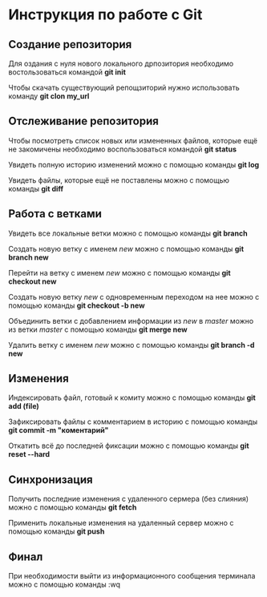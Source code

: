 # Инструкция по работе с Git

## Создание репозитория

Для оздания с нуля нового локального дрпозитория необходимо востользоваться командой **git init**  

Чтобы скачать существующий репощзиторий нужно использовать команду **git clon my_url**

## Отслеживание репозитория

Чтобы посмотреть список новых или измененных файлов, которые ещё не закомичены необходимо воспользоваться командой **git status**

Увидеть полную историю изменений можно с помощью команды **git log**

Увидеть файлы, которые ещё не поставлены можно с помощью команды **git diff**

## Работа с ветками

Увидеть все локальные ветки можно с помощью команды **git branch**

Создать новую ветку с именем *new* можно с помощью команды **git branch new**

Перейти на ветку с именем *new* можно с помощью команды **git checkout new**

Создать новую ветку *new* с одновременным переходом на нее можно с помощью команды **git checkout -b new**

Объединить ветки с добавлением информации из *new* в *master* можно из ветки *master* с помощью команды **git merge new**

Удалить ветку с именем *new* можно с помощью команды **git branch -d new**

## Изменения

Индексировать файл, готовый к комиту можно с помощью команды **git add (file)**

Зафиксировать файлы с комментарием в историю с помощью команды **git commit -m "коментарий"**

Откатить всё до последней фиксации можно с помощью команды **git reset --hard**


## Синхронизация

Получить последние изменения с удаленного сермера (без слияния) можно с помощью команды **git fetch**

Применить локальные изменения на удаленный сервер можно с помощью команды **git push**

## Финал

При необходимости выйти из информационного сообщения терминала можно с помощью команды :wq

